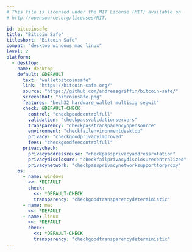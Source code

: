 ```yaml
---
# This file is licensed under the MIT License (MIT) available on
# http://opensource.org/licenses/MIT.

id: bitcoinsafe
title: "Bitcoin Safe"
titleshort: "Bitcoin Safe"
compat: "desktop windows mac linux"
level: 2
platform:
  - desktop:
    name: desktop
    default: &DEFAULT
      text: "walletbitcoinsafe"
      link: "https://bitcoin-safe.org/"
      source: "https://github.com/andreasgriffin/bitcoin-safe/"
      screenshot: "bitcoinsafe.png"
      features: "bech32 hardware_wallet multisig segwit"
      check: &DEFAULT-CHECK
        control: "checkgoodcontrolfull"
        validation: "checkpassvalidationservers"
        transparency: "checkpasstransparencyopensource"
        environment: "checkfailenvironmentdesktop"
        privacy: "checkgoodprivacyimproved"
        fees: "checkgoodfeecontrolfull"
      privacycheck:
        privacyaddressreuse: "checkpassprivacyaddressrotation"
        privacydisclosure: "checkfailprivacydisclosurecentralized"
        privacynetwork: "checkpassprivacynetworksupporttorproxy"
    os:
      - name: windows
        <<: *DEFAULT
        check:
          <<: *DEFAULT-CHECK
          transparency: "checkgoodtransparencydeterministic"
      - name: mac
        <<: *DEFAULT
      - name: linux
        <<: *DEFAULT
        check:
          <<: *DEFAULT-CHECK
          transparency: "checkgoodtransparencydeterministic"
---
```

